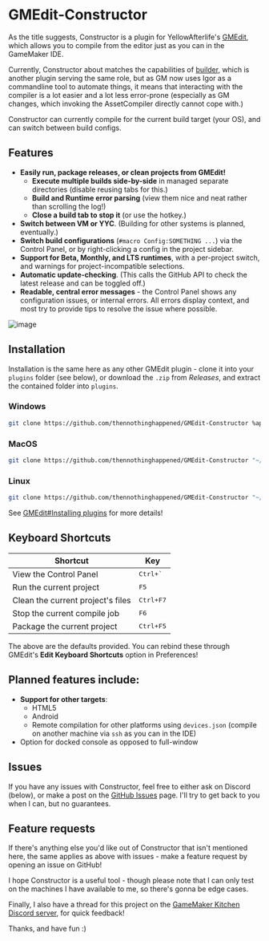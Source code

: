 # GMEdit-Constructor
As the title suggests, Constructor is a plugin for YellowAfterlife's [GMEdit](<https://github.com/YellowAfterlife/GMEdit>), which allows you to compile from the editor just as you can in the GameMaker IDE.

Currently, Constructor about matches the capabilities of [builder](<https://github.com/YAL-GMEdit/builder>), which is another plugin serving the same role, but as GM now uses Igor as a commandline tool to automate things, it means that interacting with the compiler is a lot easier and a lot less error-prone (especially as GM changes, which invoking the AssetCompiler directly cannot cope with.)

Constructor can currently compile for the current build target (your OS), and can switch between build configs.

## Features
- **Easily run, package releases, or clean projects from GMEdit!**
  - **Execute multiple builds side-by-side** in managed separate directories (disable reusing tabs for this.)
  - **Build and Runtime error parsing** (view them nice and neat rather than scrolling the log!)
  - **Close a build tab to stop it** (or use the hotkey.)
- **Switch between VM or YYC**. (Building for other systems is planned, eventually.)
- **Switch build configurations** (`#macro Config:SOMETHING ...`) via the Control Panel, or by right-clicking a config in the project sidebar.
- **Support for Beta, Monthly, and LTS runtimes**, with a per-project switch, and warnings for project-incompatible selections.
- **Automatic update-checking**. (This calls the GitHub API to check the latest release and can be toggled off.)
- **Readable, central error messages** - the Control Panel shows any configuration issues, or internal errors. All errors display context, and most try to provide tips to resolve the issue where possible.

![image](https://github.com/user-attachments/assets/a6be1b91-9a94-4f1e-8fdd-2c94c49f5c71)

## Installation
Installation is the same here as any other GMEdit plugin - clone it into your `plugins` folder (see below), or download the `.zip` from *Releases*, and extract the contained folder into `plugins`.

### Windows
```sh
git clone https://github.com/thennothinghappened/GMEdit-Constructor %appdata%\AceGM\GMEdit\plugins\GMEdit-Constructor
```

### MacOS
```sh
git clone https://github.com/thennothinghappened/GMEdit-Constructor "~/Library/Application Support/AceGM/GMEdit/plugins/GMEdit-Constructor"
```

### Linux
```sh
git clone https://github.com/thennothinghappened/GMEdit-Constructor "~/.config/AceGM/GMEdit/plugins/GMEdit-Constructor"
```

See [GMEdit#Installing plugins](https://github.com/YellowAfterlife/GMEdit/wiki/Using-plugins#installing-plugins)
for more details!

## Keyboard Shortcuts

| Shortcut                          | Key                |
| --------------------------------- | ------------------ |
| View the Control Panel            | <kbd>Ctrl+\`</kbd> |
| Run the current project           | <kbd>F5</kbd>      |
| Clean the current project's files | <kbd>Ctrl+F7</kbd> |
| Stop the current compile job      | <kbd>F6</kbd>      |
| Package the current project       | <kbd>Ctrl+F5</kbd> |

The above are the defaults provided. You can rebind these through GMEdit's
**Edit Keyboard Shortcuts** option in Preferences!

## Planned features include:
- **Support for other targets**:
  - HTML5
  - Android
  - Remote compilation for other platforms using `devices.json` (compile on another machine via `ssh` as you can in the IDE)
- Option for docked console as opposed to full-window

## Issues
If you have any issues with Constructor, feel free to either ask on Discord (below), or make a post on the [GitHub Issues](<https://github.com/thennothinghappened/GMEdit-Constructor/issues>) page. I'll try to get back to you when I can, but no guarantees.

## Feature requests
If there's anything else you'd like out of Constructor that isn't mentioned here, the same applies as above with issues - make a feature request by opening an issue on GitHub!

I hope Constructor is a useful tool - though please note that I can only test on the machines I have available to me, so there's gonna be edge cases.

Finally, I also have a thread for this project on the [GameMaker Kitchen Discord server](https://discord.com/channels/724320164371497020/1208360272570490930), for quick feedback!

Thanks, and have fun :)
